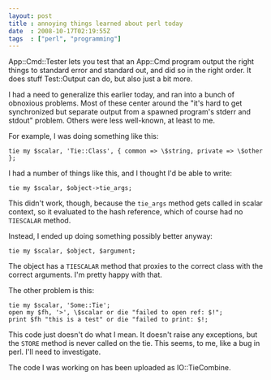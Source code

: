 ```yaml
---
layout: post
title : annoying things learned about perl today
date  : 2008-10-17T02:19:55Z
tags  : ["perl", "programming"]
---
```

App::Cmd::Tester lets you test that an App::Cmd program output the right things
to standard error and standard out, and did so in the right order.  It does
stuff Test::Output can do, but also just a bit more.

I had a need to generalize this earlier today, and ran into a bunch of
obnoxious problems.  Most of these center around the "it's hard to get
synchronized but separate output from a spawned program's stderr and stdout"
problem.  Others were less well-known, at least to me.

For example, I was doing something like this:

    tie my $scalar, 'Tie::Class', { common => \$string, private => \$other };

I had a number of things like this, and I thought I'd be able to write:

    tie my $scalar, $object->tie_args;

This didn't work, though, because the `tie_args` method gets called in scalar
context, so it evaluated to the hash reference, which of course had no
`TIESCALAR` method.

Instead, I ended up doing something possibly better anyway:

    tie my $scalar, $object, $argument;

The object has a `TIESCALAR` method that proxies to the correct class with the
correct arguments.  I'm pretty happy with that.

The other problem is this:

    tie my $scalar, 'Some::Tie';
    open my $fh, '>', \$scalar or die "failed to open ref: $!";
    print $fh "this is a test" or die "failed to print: $!;

This code just doesn't do what I mean.  It doesn't raise any exceptions, but
the `STORE` method is never called on the tie.  This seems, to me, like a bug
in perl.  I'll need to investigate.

The code I was working on has been uploaded as IO::TieCombine.


